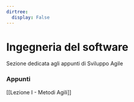 ```yaml
---
dirtree:
  display: False
---
```


# Ingegneria del software

Sezione dedicata agli appunti di Sviluppo Agile

### Appunti

[[Lezione I - Metodi Agili]]
